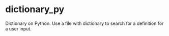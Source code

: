 # dictionary_py
Dictionary on Python.
Use a file with dictionary to search for a definition for a user input.

